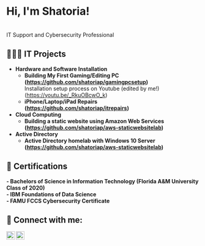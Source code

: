 <h1>Hi, I'm Shatoria!</h1>
<br>IT Support and Cybersecurity Professional<br>

<h2>👩🏽‍💻 IT Projects</h2>

- <b>Hardware and Software Installation</b>
  - <b> Building My First Gaming/Editing PC (https://github.com/shatoriap/gamingpcsetup) </b><br>
    Installation setup process on Youtube (edited by me!)(https://youtu.be/_RkuOBcwO_k) <br>
   - <b> iPhone/Laptop/iPad Repairs (https://github.com/shatoriap/itrepairs) </b><br>
- <b> Cloud Computing</b>
  - <b> Building a static website using Amazon Web Services (https://github.com/shatoriap/aws-staticwebsitelab) <b><br>
- <b> Active Directory</b>
  - <b> Active Directory homelab with Windows 10 Server (https://github.com/shatoriap/aws-staticwebsitelab) <b><br>


<h2>📝 Certifications</h2>
- Bachelors of Science in Information Technology (Florida A&M University Class of 2020)
<br>
- IBM Foundations of Data Science
<br>
- FAMU FCCS Cybersecurity Certificate
  <br>

<h2> 🤳 Connect with me:</h2>

[<img align="left" alt="Shatoria Poole | LinkedIn" width="22px" src="https://cdn.jsdelivr.net/npm/simple-icons@v3/icons/linkedin.svg" />][linkedin]
[<img align="left" alt="Shatoria Poole | Instagram" width="22px" src="https://cdn.jsdelivr.net/npm/simple-icons@v3/icons/instagram.svg" />][instagram]

[linkedin]: https://www.linkedin.com/in/shatoria-poole-4054b5125
[instagram]: https://www.instagram.com/torirepairs/
</br>

